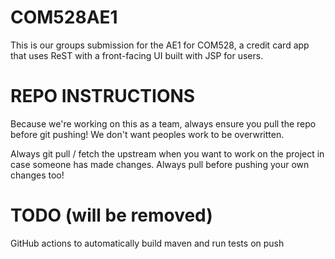 # COM528AE1
This is our groups submission for the AE1 for COM528, a credit card app that uses ReST with a front-facing UI built with JSP for users.

# REPO INSTRUCTIONS
Because we're working on this as a team, always ensure you pull the repo before git pushing! We don't want peoples work to be overwritten.

Always git pull / fetch the upstream when you want to work on the project in case someone has made changes.
Always pull before pushing your own changes too!

# TODO (will be removed)
GitHub actions to automatically build maven and run tests on push
